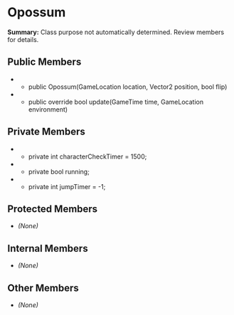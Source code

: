 # Opossum

**Summary:** Class purpose not automatically determined. Review members for details.

## Public Members
- - public Opossum(GameLocation location, Vector2 position, bool flip)
- - public override bool update(GameTime time, GameLocation environment)

## Private Members
- - private int characterCheckTimer = 1500;
- - private bool running;
- - private int jumpTimer = -1;

## Protected Members
- *(None)*

## Internal Members
- *(None)*

## Other Members
- *(None)*
